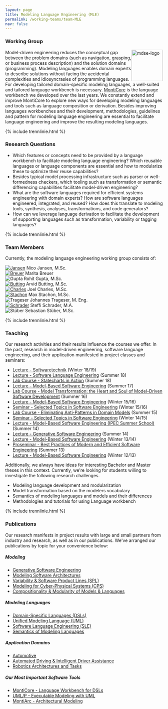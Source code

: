 ```yaml
---
layout: page
title: Modeling Language Engineering (MLE)
permalink: /working-teams/team-MLE
nav: false
---
```


### Working Group

<img src="../../assets/img/mle-logo.png" alt="mdse-logo" style="float: right; height: 100px;">

Model-driven engineering reduces the conceptual gap between the problem domains
(such as navigation, grasping, or business process description) and the solution domains
(programming). Modeling languages enables domain experts to describe solutions without
facing the accidental complexities and idiosyncrasies of programming languages. For developing
tailored domain-specific modeling languages, a well-suited and tailored language workbench is
necessary. [MontiCore](https://monticore.github.io/monticore/) is the language workbench we developed over the last years. We constantly
extend and improve MontiCore to explore new ways for developing modeling languages and tools such
as language composition or derivation. Besides improving languages workbenches and their development,
methodologies, guidelines and pattern for modeling language engineering are essential to facilitate
language engineering and improve the resulting modeling languages.

{% include trennlinie.html %}

### Research Questions

- Which features or concepts need to be provided by a language workbench to facilitate modeling language engineering? Which reusable languages or language components are essential and how to modularize these to optimize their reuse capabilities?
- Besides typical model processing infrastructure such as parser or well-formedness checkers, which tooling such as transformation or semantic differencing capabilities facilitate model-driven engineering?
- What are the software languages required for efficient systems engineering with domain experts? How are software languages engineered, integrated, and reused? How does this translate to modeling tools, synthesis, analyses, transformations, and code generators?
- How can we leverage language derivation to facilitate the development of supporting languages such as transformation, variability or tagging languages?

{% include trennlinie.html %}

### Team Members

Currently, the modeling language engineering working group consists of:

<div class="container">
    <div class="row d-flex justify-content-center">
        <div class="col-lg-2 col-md-6">
            <a href="https://www.se-rwth.de/staff/jansen/"><img class="staff-pics team-pics-design z-depth-1" src="../../assets/img/teams/jansen.jpeg" alt="Jansen"></a>
            <span class="span-text-team-pics">Nico Jansen, M.Sc.</span>
        </div>
        <div class="col-lg-2 col-md-6">
            <a href="https://www.se-rwth.de/staff/breuer/"><img class="staff-pics team-pics-design z-depth-1" src="../../assets/img/teams/anonymous.jpeg" alt="Breuer"></a>
            <span class="span-text-team-pics">Marita Breuer</span>
        </div>
        <div class="col-lg-2 col-md-6">
            <img class="staff-pics team-pics-design z-depth-1" src="../../assets/img/teams/gupta.jpeg" alt="Gupta">
            <span class="span-text-team-pics">Rohit Gupta, M.Sc.</span>
        </div>
        <div class="col-lg-2 col-md-6">
            <a href="https://www.se-rwth.de/staff/butting/"><img class="staff-pics team-pics-design z-depth-1" src="../../assets/img/teams/butting.jpeg" alt="Butting"></a>
            <span class="span-text-team-pics">Arvid Butting, M.Sc.</span>
        </div>
        <div class="col-lg-2 col-md-6">
            <a href="https://www.se-rwth.de/staff/charles/"><img class="staff-pics team-pics-design z-depth-1" src="../../assets/img/teams/anonymous.jpeg" alt="Charles"></a>
            <span class="span-text-team-pics">Joel Charles, M.Sc.</span>
        </div>
    </div>
    <div class="row d-flex justify-content-center">
        <div class="col-lg-2 col-md-6">
            <a href="https://www.se-rwth.de/staff/stachon/"><img class="staff-pics team-pics-design z-depth-1" src="../../assets/img/teams/stachon.jpeg" alt="Stachon"></a>
            <span class="span-text-team-pics">Max Stachon, M.Sc.</span>
        </div>
        <div class="col-lg-2 col-md-6">
            <img class="staff-pics team-pics-design z-depth-1" src="../../assets/img/teams/anonymous.jpeg" alt="Trageser">
            <span class="span-text-team-pics">Johannes Trageser, M. Eng.</span>
        </div>
        <div class="col-lg-2 col-md-6">
            <a href="https://www.se-rwth.de/staff/schrader/"><img class="staff-pics team-pics-design z-depth-1" src="../../assets/img/teams/schrader.jpeg" alt="Schrader"></a>
            <span class="span-text-team-pics">Steffi Schrader, M.A.</span>
        </div>
        <div class="col-lg-2 col-md-6">
            <img class="staff-pics team-pics-design z-depth-1" src="../../assets/img/teams/anonymous.jpeg" alt="Stüber">
            <span class="span-text-team-pics">Sebastian Stüber, M.Sc.</span>
        </div>
    </div>
</div>

{% include trennlinie.html %}

### Teaching

Our research activities and their results influence the courses we offer. In the past, research in model-driven engineering, software language engineering, and their application manifested in project classes and seminars:

- [Lecture - Softwaretechnik](https://www.se-rwth.de/teaching/ws1819/swt/) (Winter 18/19)
- [Lecture - Software Language Engineering](https://www.se-rwth.de/teaching/ss18/sle/) (Summer 18)
- [Lab Course - Statecharts in Action](https://www.se-rwth.de/teaching/ss18/lab/statecharts/) (Summer 18)
- [Lecture - Model-Based Software Engineering](https://www.se-rwth.de/teaching/ss17/mbse/) (Summer 17)
- [Lab Course - Model Transformation: the Heart and Soul of Model-Driven Software Development](https://www.se-rwth.de/teaching/ss16/lab_tf/) (Summer 16)
- [Lecture - Model-Based Software Engineering](https://www.se-rwth.de/teaching/ws1516/mbse/) (Winter 15/16)
- [Seminar - Selected Topics in Software Engineering](https://www.se-rwth.de/teaching/ws1516/seminar_se/) (Winter 15/16)
- [Lab Course - Eliminating Anti-Patterns in Domain Models](https://www.se-rwth.de/teaching/ss15/lab_tf/) (Summer 15)
- [Seminar - Selected Topics in Software Engineering](https://www.se-rwth.de/teaching/ws1415/seminar_se/) (Winter 14/15)
- [Lecture - Model-Based Software Engineering (IPEC Summer School)](https://www.se-rwth.de/teaching/ss14/mbse/) (Summer 14)
- [Lecture - Generative Software Engineering](https://www.se-rwth.de/teaching/ss14/gse/) (Summer 14)
- [Lecture - Model-Based Software Engineering](https://www.se-rwth.de/teaching/ws1314/mbse/) (Winter 13/14)
- [Proseminar - Best Practices of Modern and Efficient Software Engineering](https://www.se-rwth.de/teaching/ss13/proseminar/) (Summer 13)
- [Lecture - Model-Based Software Engineering](https://www.se-rwth.de/teaching/ws1213/mbse/) (Winter 12/13)

Additionally, we always have ideas for interesting Bachelor and Master theses in this context. Currently, we're looking for students willing to investigate the following research challenges.

- Modeling language development and modularization
- Model transformation based on the modelers vocabulary
- Semantics of modeling languages and models and their differences
- Methodologies and tutorials for using Language workbench

{% include trennlinie.html %}

### Publications

Our research manifests in project results with large and small partners from industry and research, as well as in our publications. We've arranged our publications by topic for your convenience below:

<h5 style="font-weight: bold"> Modeling </h5>

- [Generative Software Engineering](/research/Generative-SE)
- [Modeling Software Architectures](/research/Software-Architecture)
- [Variability & Software Product Lines (SPL)](/research/Variability)
- [Modeling for Cyber-Physical Systems (CPS)](/research/Cyber-Physical-Systems)
- [Compositionality & Modularity of Models & Languages](/research/Compositionality)

<h5 style="font-weight: bold"> Modeling Languages </h5>

- [Domain-Specific Languages (DSLs)](/research/Domain-Specific-Languages)
- [Unified Modeling Language (UML)](/research/Unified-Modeling-Language)
- [Software Language Engineering (SLE)](/research/Language-Engineering)
- [Semantics of Modeling Languages](/research/Semantics)

<h5 style="font-weight: bold"> Application Domains </h5>

- [Automotive](/research/Automotive)
- [Automated Driving & Intelligent Driver Assistance](/research/Autonomic-Driving)
- [Robotics Architectures and Tasks](/research/Robotics)

<h5 style="font-weight: bold"> Our Most Important Software Tools </h5>

- [MontiCore - Language Workbench for DSLs](/research/MontiCore)
- [UML/P - Executable Modeling with UML](/research/UML-P)
- [MontiArc - Architectural Modeling](/research/Software-Architecture)
